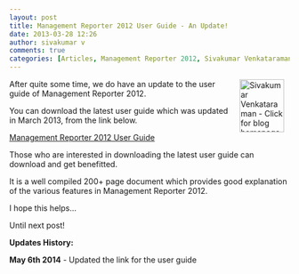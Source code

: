 ```yaml
---
layout: post
title: Management Reporter 2012 User Guide - An Update!
date: 2013-03-28 12:26
author: sivakumar v
comments: true
categories: [Articles, Management Reporter 2012, Sivakumar Venkataraman, Uncategorized, Update, User Guide]
---
```

<p style="text-align:left;"><a title="Sivakumar Venkataraman - Click for blog homepage" href="/b/DynamicsPTS/"><img width="80" height="95" align="right" alt="Sivakumar Venkataraman - Click for blog homepage" src="https://microsofttpd.github.io/assets/0871.sivav.jpg" border="0" hspace="10" /></a>After quite some time, we do have an update to the user guide of Management Reporter 2012.</p>
<p>You can download the latest user guide which was updated in March 2013, from the link below.</p>
<p><a title="Management Reporter 2012 User Guide  " href="https://mbs.microsoft.com/customersource/northamerica/MR/learning/student-training-materials/courseRDMR2012" target="_blank">Management Reporter 2012 User Guide </a></p>
<p>Those who are interested in downloading the latest user guide can download and get benefitted.</p>
<p>It is a well compiled 200+ page document which provides good explanation of the various features in Management Reporter 2012.</p>
<p>I hope this helps...</p>
<p>Until next post!</p>
<p><strong>Updates History:<br /></strong></p>
<p><strong>May 6th 2014</strong> - Updated the link for the user guide</p>
